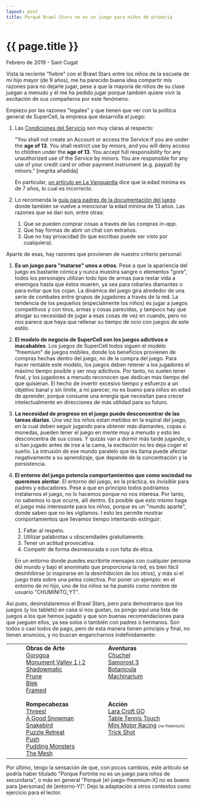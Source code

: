 ```yaml
---
layout: post
title: Porqué Brawl Stars no es un juego para niños de primaria
---
```


# {{ page.title }}

<time class="fecha">Febrero de 2019 - Sant Cugat</time>

Vista la reciente "fiebre" con el Brawl Stars entre los niños de la escuela de mi hijo
mayor (de 9 años), me ha parecido buena idea compartir mis razones para no dejarle
jugar, pese a que la mayoría de niños de su clase juegan a menudo y él me ha pedido
jugar porque también quiere vivir la excitación de sus compañeros por este fenómeno.

Empiezo por las razones "legales" y que tienen que ver con la política general de
SuperCell, la empresa que desarrolla el juego:

1. Las [Condiciones del Servicio](https://supercell.com/en/terms-of-service/) son
   muy claras al respecto:

   "You shall not create an Account or access the Service if you are under the **age of 13**.
   You shall restrict use by minors, and you will deny access to children under the **age of 13**.
   You accept full responsibility for any unauthorized use of the Service by minors. You are
   responsible for any use of your credit card or other payment instrument (e.g. paypal)
   by minors." [negrita añadida]

   En particular, [un artículo en La Vanguardia](https://www.lavanguardia.com/tecnologia/20181227/453774290278/brawl-stars-android-iphone-ipad.html)
   dice que la edad mínima es de 7 años, lo cual es incorrecto.

2. Lo recomienda la [guía para padres de la documentación del juego](https://supercell.helpshift.com/a/brawl-stars/?p=web&s=parents-guide)
   donde también se vuelve a mencionar la edad mínima de 13 años. Las razones que se dan son, entre otras:
   1. Que se pueden comprar cosas a través de las compras *in-app*.
   2. Que hay formas de abrir un chat con extraños.
   3. Que no hay privacidad (lo que escribas puede ser visto por cualquiera).

Aparte de esas, hay razones que provienen de nuestro criterio personal:

1. **Es un juego para "matarse" unos a otros**. Pese a que la apariencia del juego
   es bastante cómica y nunca muestra sangre o elementos "gore", todos los
   personajes utilizan todo tipo de armas para restar vida a enemigos hasta que
   éstos mueren, ya sea para robarles diamantes o para evitar que los cojan. La
   dinámica del juego gira alrededor de una serie de combates entre grupos de
   jugadores a través de la red. La tendencia de los pequeños (especialmente los
   niños) es jugar a juegos competitivos y con tiros, armas y cosas parecidas, y
   tampoco hay que ahogar su necesidad de jugar a esas cosas de vez en cuando,
   pero no nos parece que haya que rellenar su tiempo de ocio con juegos de este
   estilo.

2. **El modelo de negocio de SuperCell son los juegos adictivos e inacabables**.
   Los juegos de SuperCell todos siguen el modelo "freemium" de juegos móbiles,
   donde los beneficios provienen de compras hechas dentro del juego, no de la
   compra del juego. Para hacer rentable este modelo, los juegos deben
   retener a los jugadores el máximo tiempo posible y ser muy adictivos. Por
   tanto, no suelen tener final, y los jugadores a menudo reconocen que dedican
   más tiempo del que quisieran. El hecho de invertir excesivo tiempo y esfuerzo
   a un objetivo banal y sin límite, a mi parecer, no es bueno para niños en
   edad de aprender, porque consume una energía que necesitan para crecer
   intelectualmente en direcciones de más utilidad para su futuro.

3. **La necesidad de progreso en el juego puede desconcentrar de las tareas diarias**.
   Una vez los niños estan metidos en la espiral del juego, en la cual
   deben seguir jugando para obtener más diamantes, copas o monedas, pueden
   tener el juego en mente muy a menudo y esto les desconcentra de sus cosas. Y
   quizás van a dormir más tarde jugando, o si han jugado antes de irse a la
   cama, la excitación no les deja coger el sueño. La intrusión de ese mundo paralelo
   que les llama puede afectar negativamente a su aprendizaje, que depende de la
   concentración y la persistencia.

4. **El entorno del juego potencia comportamientos que como sociedad no queremos alentar**.
   El entorno del juego, en la práctica, es _invisible_ para padres y educadores. Pese a que
   en principio todos podríamos instalarnos el juego, no lo hacemos porque no nos interesa.
   Por tanto, no sabemos lo que ocurre, allí dentro. Es posible que esto mismo haga el juego
   más interesante para los niños, porque es un "mundo aparte", donde saben que no les
   vigilamos. I esto les permite mostrar comportamientos que llevamos tiempo intentando
   extinguir:

   1. Faltar al respeto.
   2. Utilizar palabrotas u obscenidades gratuitamente.
   3. Tener un actitud provocativa.
   4. Competir de forma desmesurada o con falta de ética.

   En un entorno donde puedes escribirte mensajes con cualquier persona del mundo y bajo
   el anonimato que proporciona la red, es bien fácil desinhibirse (o inspirarse en la
   desinhibición de los otros), y más si el juego trata sobre una pelea colectiva. Por
   poner un ejemplo: en el entorno de mi hijo, uno de los niños se ha puesto como nombre
   de usuario "CHUMINITO_YT".

Así pues, desinstalaremos el Brawl Stars, pero para demostraros que los juegos (y los tablets)
en casa sí nos gustan, os pongo aquí una lista de juegos a los que hemos jugado y que son buenas
recomendaciones para que jueguen ellos, ya sea solos o también con padres o hermanos. Son todos
o casi todos de pago, pero de esta manera tienen principio y final, no tienen anuncios, y no
buscan engancharnos indefinidamente:

<table style="font-size: 110%">
  <tbody style="vertical-align: top">
    <tr>
      <td colspan="1" rowspan="1">
         <div style="width: 2em"></div>
      </td>
      <td colspan="1" rowspan="1" style="margin-right: 1em">
        <b>Obras de Arte</b><br />
        <a href="https://gorogoa.com/">Gorogoa</a><br />
        <a href="https://www.monumentvalleygame.com">Monument Valley 1 i 2</a><br />
        <a href="https://www.shadowmatic.com/">Shadowmatic</a><br />
        <a href="https://www.prunegame.com/">Prune</a><br />
        <a href="https://blekgame.com/">Blek</a><br />
        <a href="https://framed-game.com/">Framed</a><br />
      </td>
      <td colspan="1" rowspan="1">
         <div style="width: 2em"></div>
      </td>
      <td colspan="1" rowspan="1">
        <b>Aventuras</b><br />
        <a href="https://amanita-design.net/games/chuchel.html">Chuchel</a><br />
        <a href="https://amanita-design.net/games/samorost3.html">Samorost 3</a><br />
        <a href="https://amanita-design.net/games/botanicula.html">Botanicula</a><br />
        <a href="https://amanita-design.net/games/machinarium.html">Machinarium</a><br />
      </td>
   </tr>
   <tr>
   <td><div style="height: 0.5em"></div></td>
   </tr>
   <tr>
      <td></td>
      <td colspan="1" rowspan="1"  style="margin-right: 1em">
        <b>Rompecabezas</b><br />
        <a href="https://play.threesgame.com/">Threes!</a><br />
        <a href="https://agoodsnowman.com/">A Good Snowman</a><br />
        <a href="https://snakebird.noumenongames.com/">Snakebird</a><br />
        <a href="https://puzzleretreat.com/">Puzzle Retreat</a><br />
        <a href="https://itunes.apple.com/us/app/push/id1257416763">Push</a><br />
        <a href="https://www.puddingmonsters.com/">Pudding Monsters</a><br />
        <a href="https://itunes.apple.com/us/app/the-mesh/id960744514">The Mesh</a><br />
      </td>
      <td></td>
      <td colspan="1" rowspan="1">
        <b>Acción</b><br />
        <a href="https://laracroftgo.square-enix-games.com/">Lara Croft GO</a><br />
        <a href="https://www.tabletennistouch.com/">Table Tennis Touch</a><br />
        <a href="https://itunes.apple.com/us/app/mini-motor-racing/id426860241">Mini Motor Racing</a>
            <span style="font-size: 70%">(no freemium)</span><br />
        <a href="https://itunes.apple.com/us/app/trick-shot/id1016915419">Trick Shot</a><br />
      </td>
    </tr>
  </tbody>
</table>

Por último, tengo la sensación de que, con pocos cambios, este artículo se podría 
haber titulado "Porque Fortnite no es un juego para niños de secundaria", o más en 
general "Porqué [el-juego-freemium-X] no es bueno para [personas] de [entorno-Y]". 
Dejo la adaptación a otros contextos como ejercicio para el lector.


